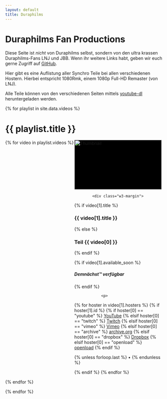 ```yaml
---
layout: default
title: Duraphilms
---
```


Duraphilms Fan Productions
==========================

Diese Seite ist *nicht* von Duraphilms selbst, sondern von den ultra krassen
Duraphilms-Fans LNJ und JBB. Wenn ihr weitere Links habt, geben wir euch gerne
Zugriff auf [GitHub](https://github.com/duraphilms/duraphilms.github.io).

Hier gibt es eine Auflistung aller Synchro Teile bei allen verschiedenen Hostern.
Hierbei entspricht 1080Rmk, einem 1080p Full-HD Remaster (von LNJ).

Alle Teile können von den verschiedenen Seiten mittels
[youtube-dl](https://ytdl-org.github.io/youtube-dl/index.html) heruntergeladen werden.


{% for playlist in site.data.videos %}
# {{ playlist.title }}

<div style="display: grid; grid-auto-flow: column; overflow-x: scroll;">
{% for video in playlist.videos %}
    <div class="w3-padding">
        <div class="w3-card" style="height: 100%; width: 20em;">
            <div class="w3-display-container" style="width: 100%; height: 11.3em; background: #000000;">
                <img class="w3-display-middle" style="width: 100%;" alt="Thumbnail" src="/thumbs/{{ playlist.name }}_{{ video[0] }}.jpg">
            </div>

            <div class="w3-margin">
{% if video[1].title %}
                <h3>{{ video[1].title }}</h3>
{% else %}
                <h3>Teil {{ video[0] }}</h3>
{% endif %}

{% if video[1].available_soon %}
                <i><h5>Demnächst™ verfügbar</h5></i>
{% endif %}

                <p>
{% for hoster in video[1].hosters %}
{% if hoster[1].id %}
{% if hoster[0] == "youtube" %}
                    <a target="_blank" href="https://youtube.com/watch?v={{ hoster[1].id }}">YouTube</a>
{% elsif hoster[0] == "twitch" %}
                    <a target="_blank" href="https://www.twitch.tv/videos/{{ hoster[1].id }}">Twitch</a>
{% elsif hoster[0] == "vimeo" %}
                    <a target="_blank" href="https://vimeo.com/{{ hoster[1].id }}">Vimeo</a>
{% elsif hoster[0] == "archive" %}
                    <a target="_blank" href="https://archive.org/download/{{ hoster[1].id }}">archive.org</a>
{% elsif hoster[0] == "dropbox" %}
                    <a target="_blank" href="https://dl.dropboxusercontent.com/s/{{ hoster[1].id }}">Dropbox</a>
{% elsif hoster[0] == "openload" %}
                    <a target="_blank" href="https://openload.co/embed/{{ hoster[1].id }}">openload</a>
{% endif %}

{% unless forloop.last %}
                    •
{% endunless %}

{% endif %}
{% endfor %}
                </p>
            </div>
        </div>
    </div>
{% endfor %}
</div>
{% endfor %}

